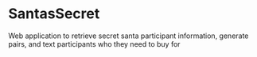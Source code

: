 # SantasSecret
Web application to retrieve secret santa participant information, generate pairs, and text participants who they need to buy for

